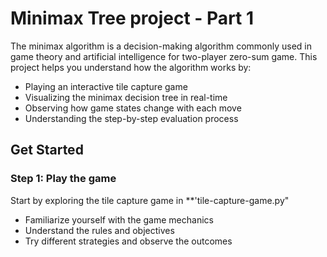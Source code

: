 # Minimax Tree project - Part 1

The minimax algorithm is a decision-making algorithm commonly used in game theory and artificial intelligence for two-player zero-sum game. This project helps you understand how the algorithm works by:
- Playing an interactive tile capture game
- Visualizing the minimax decision tree in real-time
- Observing how game states change with each move
- Understanding the step-by-step evaluation process

## Get Started
### Step 1: Play the game
Start by exploring the tile capture game in **'tile-capture-game.py"
- Familiarize yourself with the game mechanics
- Understand the rules and objectives
- Try different strategies and observe the outcomes

